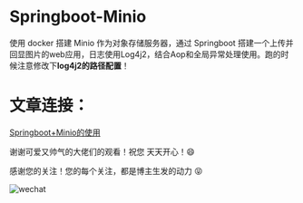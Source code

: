 # Springboot-Minio
使用 docker 搭建 Minio 作为对象存储服务器，通过 Springboot 搭建一个上传并回显图片的web应用，日志使用Log4j2，结合Aop和全局异常处理使用。跑的时候注意修改下**log4j2的路径配置**！

# 文章连接：
[Springboot+Minio的使用](https://mp.weixin.qq.com/s/QH0x2d1VAiQZnzEUfFtjpw)

谢谢可爱又帅气的大佬们的观看！祝您 天天开心！😄  


感谢您的关注！您的每个关注，都是博主生发的动力 😝

![wechat](http://img.ryzeyang.top/java4ye.png)
